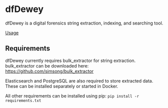 # dfDewey
dfDewey is a digital forensics string extraction, indexing, and searching tool.

[Usage](docs/usage.md)

## Requirements
dfDewey currently requires bulk_extractor for string extraction.
bulk_extractor can be downloaded here: https://github.com/simsong/bulk_extractor

Elasticsearch and PostgreSQL are also required to store extracted data.
These can be installed separately or started in Docker.

All other requirements can be installed using pip:
`pip install -r requirements.txt`
